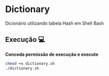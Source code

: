 # Dictionary
Dicionário utilizando tabela Hash em Shell Bash

## Execução :computer:
**Conceda permissão de execução e execute**
```bash
chmod +x dictionary.sh
./dictionary.sh

```

